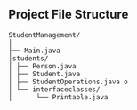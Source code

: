 ## Project File Structure


```
StudentManagement/
│
├── Main.java 
│students/
│ ├── Person.java 
│ ├── Student.java 
│ ├── StudentOperations.java o
│ └── interfaceclasses/
│      └── Printable.java 